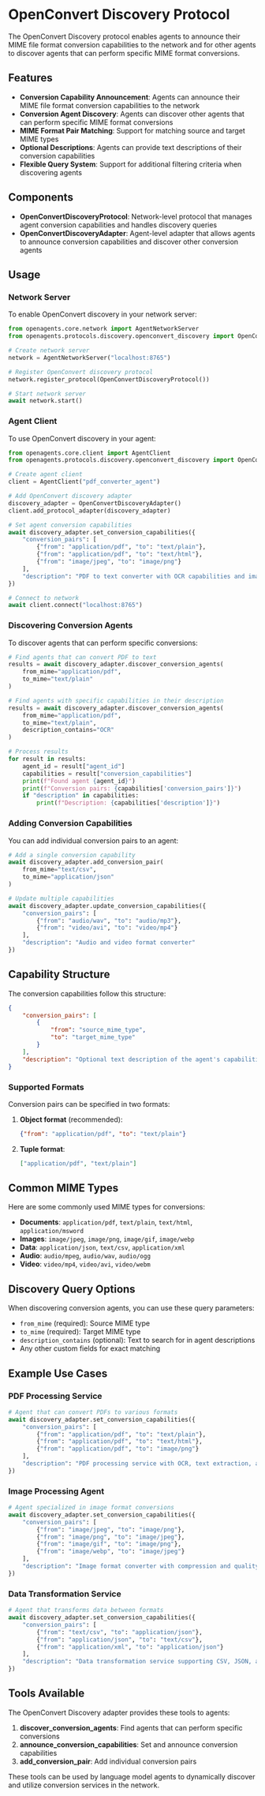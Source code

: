 # OpenConvert Discovery Protocol

The OpenConvert Discovery protocol enables agents to announce their MIME file format conversion capabilities to the network and for other agents to discover agents that can perform specific MIME format conversions.

## Features

- **Conversion Capability Announcement**: Agents can announce their MIME file format conversion capabilities to the network
- **Conversion Agent Discovery**: Agents can discover other agents that can perform specific MIME format conversions
- **MIME Format Pair Matching**: Support for matching source and target MIME types
- **Optional Descriptions**: Agents can provide text descriptions of their conversion capabilities
- **Flexible Query System**: Support for additional filtering criteria when discovering agents

## Components

- **OpenConvertDiscoveryProtocol**: Network-level protocol that manages agent conversion capabilities and handles discovery queries
- **OpenConvertDiscoveryAdapter**: Agent-level adapter that allows agents to announce conversion capabilities and discover other conversion agents

## Usage

### Network Server

To enable OpenConvert discovery in your network server:

```python
from openagents.core.network import AgentNetworkServer
from openagents.protocols.discovery.openconvert_discovery import OpenConvertDiscoveryProtocol

# Create network server
network = AgentNetworkServer("localhost:8765")

# Register OpenConvert discovery protocol
network.register_protocol(OpenConvertDiscoveryProtocol())

# Start network server
await network.start()
```

### Agent Client

To use OpenConvert discovery in your agent:

```python
from openagents.core.client import AgentClient
from openagents.protocols.discovery.openconvert_discovery import OpenConvertDiscoveryAdapter

# Create agent client
client = AgentClient("pdf_converter_agent")

# Add OpenConvert discovery adapter
discovery_adapter = OpenConvertDiscoveryAdapter()
client.add_protocol_adapter(discovery_adapter)

# Set agent conversion capabilities
await discovery_adapter.set_conversion_capabilities({
    "conversion_pairs": [
        {"from": "application/pdf", "to": "text/plain"},
        {"from": "application/pdf", "to": "text/html"},
        {"from": "image/jpeg", "to": "image/png"}
    ],
    "description": "PDF to text converter with OCR capabilities and image format converter"
})

# Connect to network
await client.connect("localhost:8765")
```

### Discovering Conversion Agents

To discover agents that can perform specific conversions:

```python
# Find agents that can convert PDF to text
results = await discovery_adapter.discover_conversion_agents(
    from_mime="application/pdf",
    to_mime="text/plain"
)

# Find agents with specific capabilities in their description
results = await discovery_adapter.discover_conversion_agents(
    from_mime="application/pdf", 
    to_mime="text/plain",
    description_contains="OCR"
)

# Process results
for result in results:
    agent_id = result["agent_id"]
    capabilities = result["conversion_capabilities"]
    print(f"Found agent {agent_id}")
    print(f"Conversion pairs: {capabilities['conversion_pairs']}")
    if "description" in capabilities:
        print(f"Description: {capabilities['description']}")
```

### Adding Conversion Capabilities

You can add individual conversion pairs to an agent:

```python
# Add a single conversion capability
await discovery_adapter.add_conversion_pair(
    from_mime="text/csv",
    to_mime="application/json"
)

# Update multiple capabilities
await discovery_adapter.update_conversion_capabilities({
    "conversion_pairs": [
        {"from": "audio/wav", "to": "audio/mp3"},
        {"from": "video/avi", "to": "video/mp4"}
    ],
    "description": "Audio and video format converter"
})
```

## Capability Structure

The conversion capabilities follow this structure:

```json
{
    "conversion_pairs": [
        {
            "from": "source_mime_type",
            "to": "target_mime_type"
        }
    ],
    "description": "Optional text description of the agent's capabilities"
}
```

### Supported Formats

Conversion pairs can be specified in two formats:

1. **Object format** (recommended):
   ```json
   {"from": "application/pdf", "to": "text/plain"}
   ```

2. **Tuple format**:
   ```json
   ["application/pdf", "text/plain"]
   ```

## Common MIME Types

Here are some commonly used MIME types for conversions:

- **Documents**: `application/pdf`, `text/plain`, `text/html`, `application/msword`
- **Images**: `image/jpeg`, `image/png`, `image/gif`, `image/webp`
- **Data**: `application/json`, `text/csv`, `application/xml`
- **Audio**: `audio/mpeg`, `audio/wav`, `audio/ogg`
- **Video**: `video/mp4`, `video/avi`, `video/webm`

## Discovery Query Options

When discovering conversion agents, you can use these query parameters:

- `from_mime` (required): Source MIME type
- `to_mime` (required): Target MIME type  
- `description_contains` (optional): Text to search for in agent descriptions
- Any other custom fields for exact matching

## Example Use Cases

### PDF Processing Service

```python
# Agent that can convert PDFs to various formats
await discovery_adapter.set_conversion_capabilities({
    "conversion_pairs": [
        {"from": "application/pdf", "to": "text/plain"},
        {"from": "application/pdf", "to": "text/html"},
        {"from": "application/pdf", "to": "image/png"}
    ],
    "description": "PDF processing service with OCR, text extraction, and image rendering"
})
```

### Image Processing Agent

```python
# Agent specialized in image format conversions
await discovery_adapter.set_conversion_capabilities({
    "conversion_pairs": [
        {"from": "image/jpeg", "to": "image/png"},
        {"from": "image/png", "to": "image/jpeg"},
        {"from": "image/gif", "to": "image/png"},
        {"from": "image/webp", "to": "image/jpeg"}
    ],
    "description": "Image format converter with compression and quality optimization"
})
```

### Data Transformation Service

```python
# Agent that transforms data between formats
await discovery_adapter.set_conversion_capabilities({
    "conversion_pairs": [
        {"from": "text/csv", "to": "application/json"},
        {"from": "application/json", "to": "text/csv"},
        {"from": "application/xml", "to": "application/json"}
    ],
    "description": "Data transformation service supporting CSV, JSON, and XML formats"
})
```

## Tools Available

The OpenConvert Discovery adapter provides these tools to agents:

1. **discover_conversion_agents**: Find agents that can perform specific conversions
2. **announce_conversion_capabilities**: Set and announce conversion capabilities
3. **add_conversion_pair**: Add individual conversion pairs

These tools can be used by language model agents to dynamically discover and utilize conversion services in the network. 